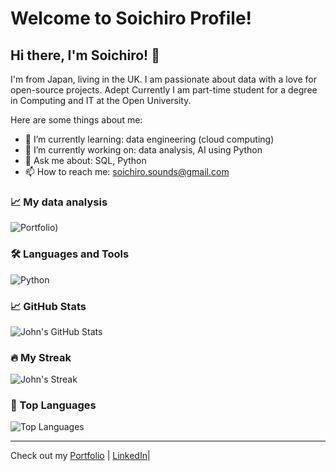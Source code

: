 # Welcome to Soichiro Profile!


## Hi there, I'm Soichiro! 👋

I'm from Japan, living in the UK. I am passionate about data with a love for open-source projects. Adept Currently I am part-time student for a degree in Computing and IT at the Open University. 

Here are some things about me:

- 🌱 I’m currently learning: data engineering (cloud computing)
- 🔭 I’m currently working on: data analysis, AI using Python
- 💬 Ask me about: SQL, Python
- 📫 How to reach me: soichiro.sounds@gmail.com

### 📈 My data analysis

![Portfolio](https://github.com/soichi-berson/portfolio))


### 🛠 Languages and Tools

![Python](https://img.shields.io/badge/Python-3776AB?style=for-the-badge&logo=python&logoColor=white)

### 📈 GitHub Stats

![John's GitHub Stats](https://github-readme-stats.vercel.app/api?username=john-doe&show_icons=true&hide_border=true)

### 🔥 My Streak

![John's Streak](https://github-readme-streak-stats.herokuapp.com/?user=john-doe&hide_border=true)

### 🌟 Top Languages

![Top Languages](https://github-readme-stats.vercel.app/api/top-langs/?username=john-doe&layout=compact&hide_border=true)

---

Check out my [Portfolio](https://github.com/soichi-berson/portfolio) | [LinkedIn](https://www.linkedin.com/in/soichiro-tanabe-96794bb0/)|

